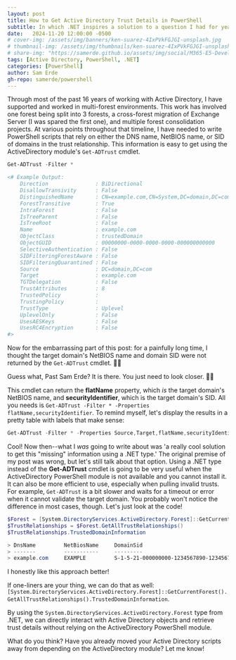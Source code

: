 ```yaml
---
layout: post
title: How to Get Active Directory Trust Details in PowerShell
subtitle: In which .NET inspires a solution to a question I had for years.
date:   2024-11-20 12:00:00 -0500
# cover-img: /assets/img/banners/ken-suarez-4IxPVkFGJGI-unsplash.jpg
# thumbnail-img: /assets/img/thumbnails/ken-suarez-4IxPVkFGJGI-unsplash.jpg
# share-img: "https://samerde.github.io/assets/img/social/M365-E5-Developer-SKU.png"
tags: [Active Directory, PowerShell, .NET]
categories: [PowerShell]
author: Sam Erde
gh-repo: samerde/powershell
---
```


Through most of the past 16 years of working with Active Directory, I have supported and worked in multi-forest environments. This work has involved one forest being split into 3 forests, a cross-forest migration of Exchange Server (I was spared the first one), and multiple forest consolidation projects. At various points throughout that timeline, I have needed to write PowerShell scripts that rely on either the DNS name, NetBIOS name, or SID of domains in the trust relationship. This information is easy to get using the ActiveDirectory module's `Get-ADTrust` cmdlet.

```powershell
Get-ADTrust -Filter *

<# Example Output:
    Direction               : BiDirectional
    DisallowTransivity      : False
    DistinguishedName       : CN=example.com,CN=System,DC=domain,DC=com
    ForestTransitive        : True
    IntraForest             : False
    IsTreeParent            : False
    IsTreeRoot              : False
    Name                    : example.com
    ObjectClass             : trustedDomain
    ObjectGUID              : 00000000-0000-0000-0000-000000000000
    SelectiveAuthentication : False
    SIDFilteringForestAware : False
    SIDFilteringQuarantined : False
    Source                  : DC=domain,DC=com
    Target                  : example.com
    TGTDelegation           : False
    TrustAttributes         : 8
    TrustedPolicy           :
    TrustingPolicy          :
    TrustType               : Uplevel
    UplevelOnly             : False
    UsesAESKeys             : False
    UsesRC4Encryption       : False
#>
```

Now for the embarrassing part of this post: for a painfully long time, I thought the target domain's NetBIOS name and domain SID were not returned by the `Get-ADTrust` cmdlet. 🤦‍♂️

Guess what, Past Sam Erde?
It is there.
You just need to look closer. 🕵️‍♂️

This cmdlet can return the **flatName** property, which *is* the target domain's NetBIOS name, and **securityIdentifier**, which is the target domain's SID. All you needs is `Get-ADTrust -Filter * -Properties flatName,securityIdentifier`. To remind myself, let's display the results in a pretty table with labels that make sense:

```powershell
Get-ADTrust -Filter * -Properties Source,Target,flatName,securityIdentifier | Format-Table Source, Target, @{Name = "NetBIOSName"; Expression = {$_.flatName}}, @{Name = 'DomainSID'; Expression = {$_.securityIdentifier}} -AutoSize
```

Cool! Now then--what I *was* going to write about was 'a really cool solution to get this "missing" information using a .NET type.' The original premise of my post was wrong, but let's still talk about that option. Using a .NET type instead of the **Get-ADTrust** cmdlet is going to be very useful when the ActiveDirectory PowerShell module is not available and you cannot install it. It can also be more efficient to use, especially when pulling invalid trusts. For example, `Get-ADTrust` is a bit slower and waits for a timeout or error when it cannot validate the target domain. You probably won't notice the difference in most cases, though. Let's just look at the code!

```powershell
$Forest = [System.DirectoryServices.ActiveDirectory.Forest]::GetCurrentForest()
$TrustRelationships = $Forest.GetAllTrustRelationships()
$TrustRelationships.TrustedDomainInformation

> DnsName         NetBiosName     DomainSid                                Status
> -------         -----------     ---------                                ------
> example.com     EXAMPLE         S-1-5-21-000000000-1234567890-1234567890 Enabled
```

I honestly like this approach better!

If one-liners are your thing, we can do that as well: `[System.DirectoryServices.ActiveDirectory.Forest]::GetCurrentForest().GetAllTrustRelationships().TrustedDomainInformation`.

By using the `System.DirectoryServices.ActiveDirectory.Forest` type from .NET, we can directly interact with Active Directory objects and retrieve trust details without relying on the ActiveDirectory PowerShell module.

What do you think? Have you already moved your Active Directory scripts away from depending on the ActiveDirectory module? Let me know!
